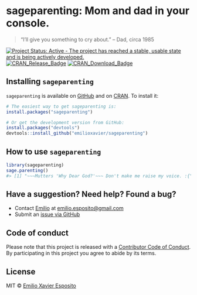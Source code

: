 
<!-- README.md is generated from README.Rmd. Please edit README.Rmd. -->

# sageparenting: Mom and dad in your console.

> “I’ll give you something to cry about.” – Dad, circa 1985

<!-- badges: start -->

[![Project Status: Active - The project has reached a stable, usable
state and is being actively
developed.](http://www.repostatus.org/badges/latest/active.svg)](http://www.repostatus.org/#active)
[![CRAN\_Release\_Badge](http://www.r-pkg.org/badges/version-ago/sageparenting)](https://CRAN.R-project.org/package=sageparenting)
[![CRAN\_Download\_Badge](http://cranlogs.r-pkg.org/badges/sageparenting)](https://CRAN.R-project.org/package=sageparenting)
<!-- badges: end -->

## Installing `sageparenting`

`sageparenting` is available on
[GitHub](https://github.com/emilioxavier/sageparenting) and on
[CRAN](https://cran.r-project.org/package=sageparenting). To install it:

``` r
# The easiest way to get sageparenting is:
install.packages("sageparenting")

# Or get the development version from GitHub:
install.packages("devtools")
devtools::install_github("emilioxavier/sageparenting")
```

## How to use `sageparenting`

``` r
library(sageparenting)
sage.parenting()
#> [1] "~~~Mutters 'Why Dear God?'~~~ Don't make me raise my voice. :{"
```

## Have a suggestion? Need help? Found a bug?

  - Contact [Emilio](https://github.com/emilioxavier) at
    <emilio.esposito@gmail.com>
  - Submit an [issue via
    GitHub](https://github.com/emilioxavier/sageparenting/issues)

## Code of conduct

Please note that this project is released with a [Contributor Code of
Conduct](CONDUCT.md). By participating in this project you agree to
abide by its terms.

## License

MIT © [Emilio Xavier Esposito](https://github.com/emilioxavier)
